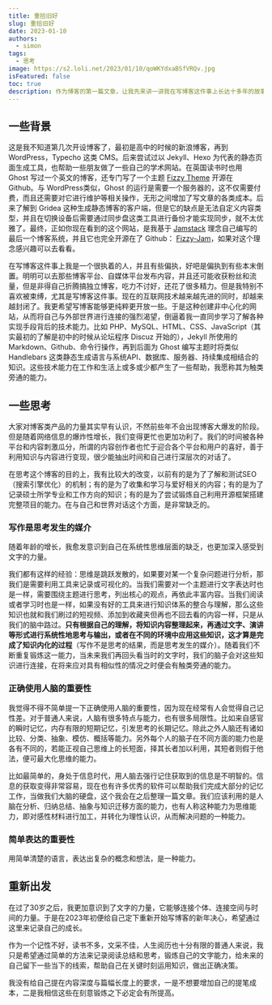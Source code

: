 ```yaml
---
title: 重拾旧好
slug: 重拾旧好
date: 2023-01-10
authors:
  - simon
tags:
  - 思考
image: https://s2.loli.net/2023/01/10/qoWKYdxaBSfVRQv.jpg
isFeatured: false
toc: true
description: 作为博客的第一篇文章，让我先来讲一讲我在写博客这件事上长达十多年的故事。
---
```


## 一些背景

这是我不知道第几次开设博客了，最初是高中的时候的新浪博客，再到 WordPress，Typecho 这类 CMS。后来尝试过以 Jekyll、Hexo 为代表的静态页面生成工具，也帮助一些朋友做了一些自己的学术网站。在英国读书时也用 Ghost 写过一个英文的博客，还专门写了一个主题 [Fizzy Theme](https://github.com/huangyuzhang/Fizzy-Theme) 开源在 Github。与 WordPress类似，Ghost 的运行是需要一个服务器的，这不仅需要付费，而且还需要对它进行维护等相关操作，无形之间增加了写文章的各类成本。后来了解到 Gridea 这种生成静态博客的客户端，但是它的缺点是无法自定义内容类型，并且在切换设备后需要通过同步盘这类工具进行备份才能实现同步，就不太优雅了。最终，正如你现在看到的这个网站，是我基于 [Jamstack](https://jamstack.org/) 理念自己编写的最后一个博客系统，并且它也完全开源在了 Github： [Fizzy-Jam](http://github.com/huangyuzhang/Fizzy-Jam)，如果对这个理念感兴趣可以去看看。

在写博客这件事上我是一个很执着的人，并且有些偏执，好吧是偏执到有些本末倒置。明明可以去那些博客平台、自媒体平台发布内容，并且还可能收获粉丝和流量，但是非得自己折腾搞独立博客，吃力不讨好，还花了很多精力。但是我特别不喜欢被束缚，尤其是写博客这件事。现在的互联网技术越来越先进的同时，却越来越封闭了。我更希望写博客能够更纯粹更开放一些。于是这种创建非中心化的网站，从而将自己与外部世界进行连接的强烈渴望，倒逼着我一直同步学习了解各种实现手段背后的技术能力。比如 PHP、MySQL、HTML、CSS、JavaScript（其实最初的了解是初中的时候从论坛程序 Discuz 开始的），Jekyll 所使用的 Markdown、Github、命令行操作，再到后面为 Ghost 编写主题时将类似 Handlebars 这类静态生成语言与系统API、数据库、服务器、持续集成相结合的知识。这些技术能力在工作和生活上或多或少都产生了一些帮助，我愿称其为触类旁通的能力。

## 一些思考

大家对博客类产品的力量其实早有认识，不然前些年不会出现博客大爆发的阶段。但是随着网络信息的爆炸性增长，我们变得更忙也更加功利了。我们的时间被各种平台和内容刺激瓜分，所谓的内容创作者也忙于迎合各个平台和用户的喜好，善于利用知识与内容进行变现，很少能抽出时间和自己进行深层次的对话了。

在思考这个博客的目的上，我有比较大的改变，以前有的是为了了解和测试SEO（搜索引擎优化）的机制；有的是为了收集和学习与爱好相关的内容；有的是为了记录硕士所学专业和工作方向的知识；有的是为了尝试锻炼自己利用开源框架搭建完整项目的能力。在与自己和世界对话这个方面，是非常缺乏的。
### 写作是思考发生的媒介

随着年龄的增长，我愈发意识到自己在系统性思维层面的缺乏，也更加深入感受到文字的力量。

我们都有这样的经验：思维是跳跃发散的，如果要对某一个复杂问题进行分析，那我们是需要利用工具来记录或可视化的。当我们需要对一个主题进行文字表达时也是一样，需要围绕主题进行思考，列出核心的观点，再依此丰富内容。当我们阅读或者学习时也是一样，如果没有好的工具来进行知识体系的整合与理解，那么这些知识也就和我们刷过的短视频、添加到收藏夹但再也不回去看的内容一样，只是从我们的脑中路过。**只有根据自己的理解，将知识内容整理起来，再通过文字、演讲等形式进行系统性地思考与输出，或者在不同的环境中应用这些知识，这才算是完成了知识内化的过程**（写作不是思考的结果，而是思考发生的媒介）。随着我们不断重复锻炼这一能力，当未来我们再回头看当时的文字时，我们的脑子会对这些知识进行连接，在将来应对具有相似性的情况之时便会有触类旁通的能力。

### 正确使用人脑的重要性

我觉得不得不简单提一下正确使用人脑的重要性，因为现在经常有人会觉得自己记性差。对于普通人来说，人脑有很多特点与能力，也有很多局限性。比如来自感官的瞬时记忆，内存有限的短期记忆，引发思考的长期记忆。除此之外人脑还有诸如比较、分类、抽象、模仿、概括等能力。另外每个人的脑子在不同方面的能力也是各有不同的，若能正视自己思维上的长短面，择其长者加以利用，其短者则假于他法，便可最大化思维的能力。

比如最简单的，身处于信息时代，用人脑去强行记住获取到的信息是不明智的。信息的获取变得非常容易，现在也有许多优秀的软件可以帮助我们完成大部分的记忆工作，当做我们大脑的硬盘，这个我会在之后整理一篇文章。我们应该利用的是人脑在分析、归纳总结、抽象与知识迁移方面的能力，也有人称这种能力为思维能力，即对感性材料进行加工，并转化为理性认识，从而解决问题的一种能力。

### 简单表达的重要性
用简单清楚的语言，表达出复杂的概念和想法，是一种能力。

## 重新出发

在过了30岁之后，我更加意识到了文字的力量，它能够连接个体、连接空间与时间的力量。于是在2023年初便给自己定下重新开始写博客的新年决心，希望通过这里来记录自己的成长。

作为一个记性不好，读书不多，文采不佳，人生阅历也十分有限的普通人来说，我只是希望通过简单的方法来记录阅读总结和思考，锻炼自己的文字能力，给未来的自己留下一些当下的线索，帮助自己在关键时刻运用知识，做出正确决策。

我没有给自己提在内容深度与篇幅长度上的要求，一是不想要增加自己的提笔成本，二是我相信这些在刻意锻炼之下必定会有所提高。